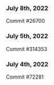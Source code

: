 ### July 8th, 2022

Commit #26700

### July 5th, 2022

Commit #314353


### July 4th, 2022

Commit #72281
